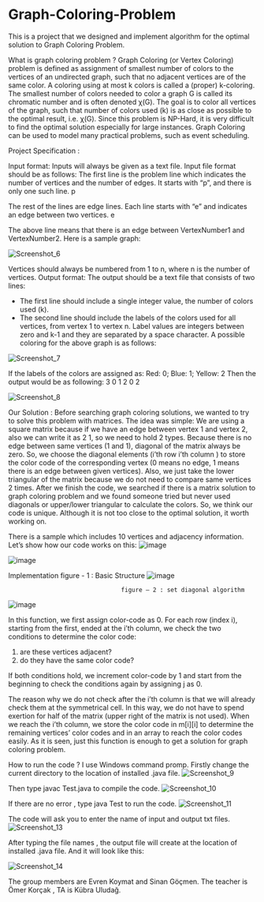 # Graph-Coloring-Problem
This is a project that we designed and implement algorithm for the optimal solution to Graph Coloring Problem.

What is graph coloring problem ?
              Graph Coloring (or Vertex Coloring) problem is defined as assignment of smallest number
          of colors to the vertices of an undirected graph, such that no adjacent vertices are of the same
          color. A coloring using at most k colors is called a (proper) k-coloring. The smallest number
          of colors needed to color a graph G is called its chromatic number and is often denoted χ(G).
          The goal is to color all vertices of the graph, such that number of colors used (k) is as close as
          possible to the optimal result, i.e. χ(G). Since this problem is NP-Hard, it is very difficult to
          find the optimal solution especially for large instances.
          Graph Coloring can be used to model many practical problems, such as event scheduling.

Project Specification : 

  Input format: Inputs will always be given as a text file. Input file format should be as
  follows:
  The first line is the problem line which indicates the number of vertices and the number of
  edges. It starts with “p”, and there is only one such line.
  p <NumVertices> <NumEdges>

  The rest of the lines are edge lines. Each line starts with “e” and indicates an edge between
  two vertices.
  e <VertexNumber1> <VertexNumber2>

  The above line means that there is an edge between VertexNumber1 and VertexNumber2.
  Here is a sample graph:


  ![Screenshot_6](https://user-images.githubusercontent.com/105942580/197558210-e10b1a80-3fb5-4a69-82a5-7b4ff6879dd7.png)


  Vertices should always be numbered from 1 to n, where n is the number of vertices.
  Output format: The output should be a text file that consists of two lines:
  - The first line should include a single integer value, the number of colors used (k).
  - The second line should include the labels of the colors used for all vertices, from
  vertex 1 to vertex n. Label values are integers between zero and k-1 and they are
  separated by a space character.
  A possible coloring for the above graph is as follows:

  ![Screenshot_7](https://user-images.githubusercontent.com/105942580/197559267-f39c939b-6b18-41ad-848f-b695480f18eb.png)

  If the labels of the colors are assigned as: Red: 0; Blue: 1; Yellow: 2
  Then the output would be as following:
  3
  0 1 2 0 2

  ![Screenshot_8](https://user-images.githubusercontent.com/105942580/197559907-ba2bf3e7-e022-46bf-bcab-0f4a4ebf1031.png)

Our Solution :
  Before searching graph coloring solutions, we wanted to try to solve this problem with
matrices. The idea was simple: We are using a square matrix because if we have an edge
between vertex 1 and vertex 2, also we can write it as 2 1, so we need to hold 2 types. Because
there is no edge between same vertices (1 and 1), diagonal of the matrix always be zero. So, we
choose the diagonal elements (i’th row i’th column ) to store the color code of the corresponding
vertex (0 means no edge, 1 means there is an edge between given vertices). Also, we just take
the lower triangular of the matrix because we do not need to compare same vertices 2 times.
After we finish the code, we searched if there is a matrix solution to graph coloring problem
and we found someone tried but never used diagonals or upper/lower triangular to calculate the
colors. So, we think our code is unique. Although it is not too close to the optimal solution, it 
worth working on.
  
  There is a sample which includes 10 vertices and adjacency information. Let’s show how our code works on this:
  ![image](https://user-images.githubusercontent.com/105942580/197561856-5c51fe25-395d-4c96-a524-482c319da77e.png)

  ![image](https://user-images.githubusercontent.com/105942580/197561861-2b786959-e618-45a9-b0fe-e789f2dcd9d6.png)

  Implementation
                                    figure - 1 : Basic Structure
  ![image](https://user-images.githubusercontent.com/105942580/197561927-2c4263b8-def0-48f5-8c8c-2610f893e94c.png)
  
                                    figure – 2 : set diagonal algorithm
  ![image](https://user-images.githubusercontent.com/105942580/197561975-a201af52-542b-47b1-9e86-74a05e68ad37.png)

   In this function, we first assign color-code as 0. For each row (index i), starting from 
  the first, ended at the i’th column, we check the two conditions to determine the color code: 
  1) are these vertices adjacent? 
  2) do they have the same color code?
  
  If both conditions hold, we increment color-code by 1 and start from the beginning to check the conditions again by assigning j as 0.
  
  The reason why we do not check after the i’th column is that we will already check 
  them at the symmetrical cell. In this way, we do not have to spend exertion for half of the 
  matrix (upper right of the matrix is not used).
  When we reach the i’th column, we store the color code in m[i][i] to determine the 
  remaining vertices’ color codes and in an array to reach the color codes easily.
  As it is seen, just this function is enough to get a solution for graph coloring problem.
  
  How to run the code ?
    I use Windows command promp. Firstly change the current directory to the location of installed .java file.
  ![Screenshot_9](https://user-images.githubusercontent.com/105942580/197566116-436690ed-d49b-4a63-8fe1-eedd07d46f42.png)
  
  Then type javac Test.java to compile the code.
  ![Screenshot_10](https://user-images.githubusercontent.com/105942580/197566298-563b0519-294c-4b16-8ea8-064ca1283e31.png)

  If there are no error , type java Test to run the code.
  ![Screenshot_11](https://user-images.githubusercontent.com/105942580/197566460-e7d928fc-624e-480c-9c53-72f64ddf64d5.png)

  The code will ask you to enter the name of input and output txt files.
  ![Screenshot_13](https://user-images.githubusercontent.com/105942580/197566708-c7d6effc-e35c-46a1-9495-fcf1a4c8ac5d.png)

  After typing the file names , the output file will create at the location of installed .java file. And it will look like this:
  
  ![Screenshot_14](https://user-images.githubusercontent.com/105942580/197566936-9604457f-f058-4108-a872-4fe81378d763.png)

 
  
The group members are Evren Koymat and Sinan Göçmen.
The teacher is Ömer Korçak , TA is Kübra Uludağ.
